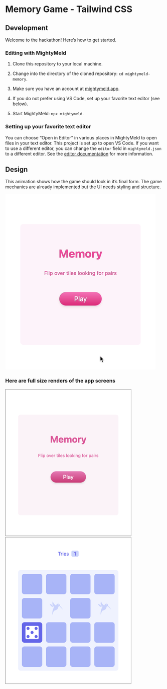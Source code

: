 # Memory Game - Tailwind CSS

## Development

Welcome to the hackathon! Here’s how to get started.

### Editing with MightyMeld

1. Clone this repository to your local machine.

2. Change into the directory of the cloned repository: `cd mightymeld-memory`.

3. Make sure you have an account at [mightymeld.app](https://mightymeld.app).

4. If you do not prefer using VS Code, set up your favorite text editor (see below).

5. Start MightyMeld: `npx mightymeld`.

### Setting up your favorite text editor

You can choose “Open in Editor” in various places in MightyMeld to open files in your text editor. This project is set up to open VS Code. If you want to use a different editor, you can change the `editor` field in `mightymeld.json` to a different editor. See the [editor documentation](https://docs.mightymeld.com/docs/setup/reference/configuration#editor) for more information.

## Design

This animation shows how the game should look in it’s final form. The game mechanics are already implemented but the UI needs styling and structure.

![Animation of completed game](docs/solution.gif)

### Here are full size renders of the app screens

<img src="docs/start.png" width="400" height="465" style="border: 1px solid gray">

<img src="docs/play.png" width="400" height="465" style="border: 1px solid gray">
